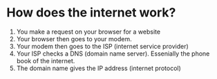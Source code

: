 # How does the internet work?

1. You make a request on your browser for a website
2. Your browser then goes to your modem.
3. Your modem then goes to the ISP (internet service provider)
4. Your ISP checks a DNS (domain name server). Essenially the phone book of the internet.
5. The domain name gives the IP address (internet protocol)

